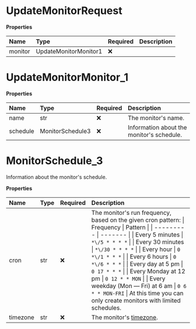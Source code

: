 # UpdateMonitorRequest

**Properties**

| Name    | Type                  | Required | Description |
| :------ | :-------------------- | :------- | :---------- |
| monitor | UpdateMonitorMonitor1 | ❌       |             |

# UpdateMonitorMonitor_1

**Properties**

| Name     | Type             | Required | Description                               |
| :------- | :--------------- | :------- | :---------------------------------------- |
| name     | str              | ❌       | The monitor's name.                       |
| schedule | MonitorSchedule3 | ❌       | Information about the monitor's schedule. |

# MonitorSchedule_3

Information about the monitor's schedule.

**Properties**

| Name     | Type | Required | Description                                                                                                                                                                                                                                                                                                                                                                                                                                                                                         |
| :------- | :--- | :------- | :-------------------------------------------------------------------------------------------------------------------------------------------------------------------------------------------------------------------------------------------------------------------------------------------------------------------------------------------------------------------------------------------------------------------------------------------------------------------------------------------------- |
| cron     | str  | ❌       | The monitor's run frequency, based on the given cron pattern: \| Frequency \| Pattern \| \| --------- \| ------- \| \| Every 5 minutes \| `*\/5 * * * *` \| \| Every 30 minutes \| `*\/30 * * * *` \| \| Every hour \| `0 *\/1 * * *` \| \| Every 6 hours \| `0 *\/6 * * *` \| \| Every day at 5 pm \| `0 17 * * *` \| \| Every Monday at 12 pm \| `0 12 * * MON` \| \| Every weekday (Mon — Fri) at 6 am \| `0 6 * * MON-FRI` \| At this time you can only create monitors with limited schedules. |
| timezone | str  | ❌       | The monitor's [timezone](https://en.wikipedia.org/wiki/List_of_tz_database_time_zones).                                                                                                                                                                                                                                                                                                                                                                                                             |

<!-- This file was generated by liblab | https://liblab.com/ -->
